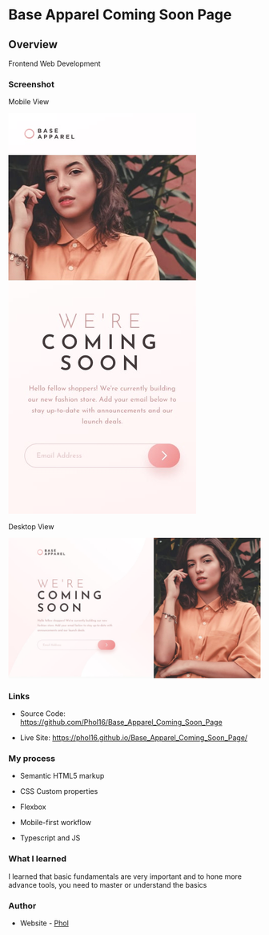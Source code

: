 # Base Apparel Coming Soon Page

## Overview

Frontend Web Development

### Screenshot

Mobile View

<img src='./design/mobile-design.jpg' alt='Image'/>

Desktop View

<img src='./design/desktop-design.jpg' alt='Image'/>

### Links

- Source Code: https://github.com/Phol16/Base_Apparel_Coming_Soon_Page

- Live Site: https://phol16.github.io/Base_Apparel_Coming_Soon_Page/

### My process

- Semantic HTML5 markup

- CSS Custom properties

- Flexbox

- Mobile-first workflow

- Typescript and JS


### What I learned

I learned that basic fundamentals are very important and to hone more advance tools, you need to master or understand the basics

### Author

- Website - [Phol](https://phol.vercel.app/)
